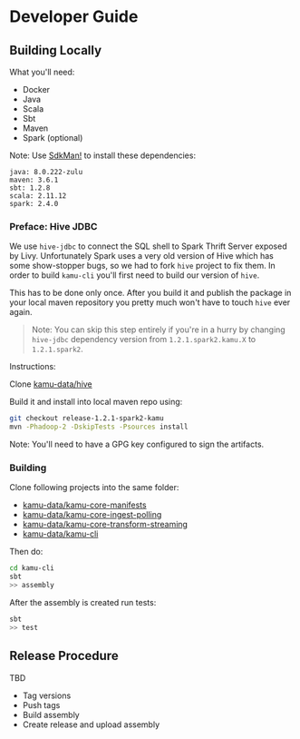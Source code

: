 # Developer Guide

## Building Locally

What you'll need:

* Docker
* Java
* Scala
* Sbt
* Maven
* Spark (optional)

Note: Use [SdkMan!](https://sdkman.io/) to install these dependencies:

```
java: 8.0.222-zulu
maven: 3.6.1
sbt: 1.2.8
scala: 2.11.12
spark: 2.4.0
```

### Preface: Hive JDBC

We use `hive-jdbc` to connect the SQL shell to Spark Thrift Server exposed by Livy. Unfortunately Spark uses a very old version of Hive which has some show-stopper bugs, so we had to fork `hive` project to fix them. In order to build `kamu-cli` you'll first need to build our version of `hive`.

This has to be done only once. After you build it and publish the package in your local maven repository you pretty much won't have to touch `hive` ever again.

> Note: You can skip this step entirely if you're in a hurry by changing `hive-jdbc` dependency version from `1.2.1.spark2.kamu.X` to `1.2.1.spark2`.

Instructions:

Clone [kamu-data/hive](https://github.com/kamu-data/hive)

Build it and install into local maven repo using:

```sh
git checkout release-1.2.1-spark2-kamu
mvn -Phadoop-2 -DskipTests -Psources install
```

Note: You'll need to have a GPG key configured to sign the artifacts.

### Building

Clone following projects into the same folder:

* [kamu-data/kamu-core-manifests](https://github.com/kamu-data/kamu-core-manifests)
* [kamu-data/kamu-core-ingest-polling](https://github.com/kamu-data/kamu-core-ingest-polling)
* [kamu-data/kamu-core-transform-streaming](https://github.com/kamu-data/kamu-core-transform-streaming)
* [kamu-data/kamu-cli](https://github.com/kamu-data/kamu-cli)

Then do:

```sh
cd kamu-cli
sbt
>> assembly
```

After the assembly is created run tests:

```sh
sbt
>> test
```

## Release Procedure

TBD

* Tag versions
* Push tags
* Build assembly
* Create release and upload assembly
